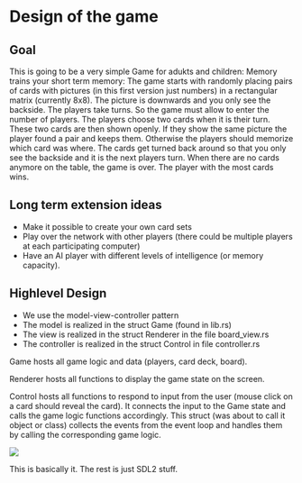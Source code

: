 # Design of the game

## Goal

This is going to be a very simple Game for adukts and children: Memory trains your short term memory: The game
starts with randomly placing pairs of cards with pictures (in this first version just numbers) in a rectangular
matrix (currently 8x8). The picture is downwards and you only see the backside.
The players take turns. So the game must allow to enter the number of players. The players choose two cards when
it is their turn. These two cards are then shown openly. If they show the same picture the player found a pair
and keeps them. Otherwise the players should memorize which card was where. The cards get turned back around so
that you only see the backside and it is the next players turn.
When there are no cards anymore on the table, the game is over. The player with the most cards wins.

## Long term extension ideas

- Make it possible to create your own card sets
- Play over the network with other players (there could be multiple players at each participating computer)
- Have an AI player with different levels of intelligence (or memory capacity).

## Highlevel Design

- We use the model-view-controller pattern
- The model is realized in the struct Game (found in lib.rs)
- The view is realized in the struct Renderer in the file board_view.rs
- The controller is realized in the struct Control in file controller.rs

Game hosts all game logic and data (players, card deck, board).

Renderer hosts all functions to display the game state on the screen.

Control hosts all functions to respond to input from the user (mouse click on a card should reveal the card). It
connects the input to the Game state and calls the game logic functions accordingly.
This struct (was about to call it object or class) collects the events from the event loop and handles them by
calling the corresponding game logic.

<div hidden>

```plantuml

@startuml mvc-pattern

skinparam interface {
  backgroundColor RosyBrown
  borderColor orange
}

skinparam component {
  FontSize 13
  BackgroundColor<<model>> Pink
  BorderColor<<model>> #FF6655

  BackgroundColor<<view>> LightBlue
  BorderColor<<view>> DarkBlue

  FontName Courier
  BorderColor black
  BackgroundColor gold
  ArrowFontName Impact
  ArrowColor #FF6655
  ArrowFontColor #777777
}

:User:

folder lib_file {
    [Model] as model << model >>
    () "Game" as game
}

folder view_fldr {
    [View] as view << view >>
    () "Renderer" as renderer
}
folder ctrl_fldr {
    [Controller] as controller
    [Evt Loop] as loop
    () "Control" as control
}

controller - loop

game -d- model
view -r- renderer
control -d- controller

User --> control
controller ..> game : write
renderer <. controller : "trigger"
view ..> game : read
@enduml

```

</div>

![](mvc-pattern)

This is basically it. The rest is just SDL2 stuff.
